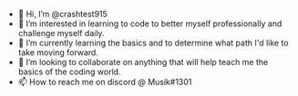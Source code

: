 - 👋 Hi, I’m @crashtest915
- 👀 I’m interested in learning to code to better myself professionally and challenge myself daily.
- 🌱 I’m currently learning the basics and to determine what path I'd like to take moving forward.
- 💞️ I’m looking to collaborate on anything that will help teach me the basics of the coding world.
- 📫 How to reach me on discord @ Musik#1301

<!---
crashtest915/crashtest915 is a ✨ special ✨ repository because its `README.md` (this file) appears on your GitHub profile.
You can click the Preview link to take a look at your changes.
--->

